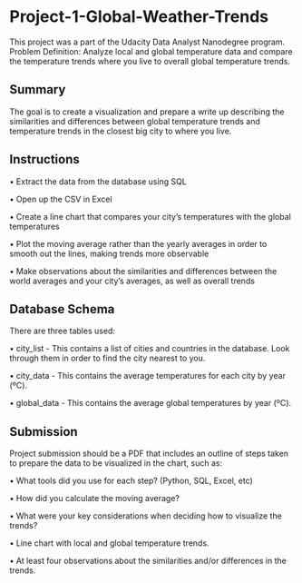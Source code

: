 # Project-1-Global-Weather-Trends
This project was a part of the Udacity Data Analyst Nanodegree program.
Problem Definition: Analyze local and global temperature data and compare the temperature trends where you live to overall global temperature trends.

## Summary

The goal is to create a visualization and prepare a write up describing the similarities and differences between global temperature trends and temperature trends in the closest big city to where you live. 

## Instructions

•	Extract the data from the database using SQL

•	Open up the CSV in Excel

•	Create a line chart that compares your city’s temperatures with the global temperatures

•	Plot the moving average rather than the yearly averages in order to smooth out the lines, making trends more observable

•	Make observations about the similarities and differences between the world averages and your city’s averages, as well as overall trends

## Database Schema

There are three tables used:

•	city_list - This contains a list of cities and countries in the database. Look through them in order to find the city nearest to you.

•	city_data - This contains the average temperatures for each city by year (ºC).

•	global_data - This contains the average global temperatures by year (ºC).

## Submission

Project submission should be a PDF that includes an outline of steps taken to prepare the data to be visualized in the chart, such as:

•	What tools did you use for each step? (Python, SQL, Excel, etc)

•	How did you calculate the moving average?

•	What were your key considerations when deciding how to visualize the trends?

•	Line chart with local and global temperature trends.

•	At least four observations about the similarities and/or differences in the trends.


